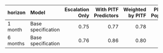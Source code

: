 |horizon  |Model              | Escalation Only| With PITF Predictors| Weighted by PITF| PITF Split Population| PITF Only|
|:--------|:------------------|---------------:|--------------------:|----------------:|---------------------:|---------:|
|1 month  |Base specification |            0.75|                 0.77|             0.78|                  0.75|      0.75|
|6 months |Base specification |            0.76|                 0.86|             0.80|                  0.78|      0.74|
